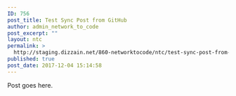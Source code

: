 ```yaml
---
ID: 756
post_title: Test Sync Post from GitHub
author: admin_network_to_code
post_excerpt: ""
layout: ntc
permalink: >
  http://staging.dizzain.net/860-networktocode/ntc/test-sync-post-from-github/
published: true
post_date: 2017-12-04 15:14:58
---
```

Post goes here.